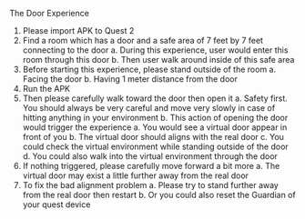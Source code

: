 The Door Experience

1. Please import APK to Quest 2
2. Find a room which has a door and a safe area of 7 feet by 7 feet connecting to the door
	a. During this experience, user would enter this room through this door 
	b. Then user walk around inside of this safe area
3. Before starting this experience, please stand outside of the room
	a. Facing the door 
	b. Having 1 meter distance from the door
3. Run the APK
4. Then please carefully walk toward the door then open it
	a. Safety first. You should always be very careful and move very slowly in case of hitting anything in your environment
	b. This action of opening the door would trigger the experience
	a. You would see a virtual door appear in front of you
	b. The virtual door should aligns with the real door
	c. You could check the virtual environment while standing outside of the door
	d. You could also walk into the virtual environment through the door
6. If nothing triggered, please carefully move forward a bit more
	a. The virtual door may exist a little further away from the real door
7. To fix the bad alignment problem
	a. Please try to stand further away from the real door then restart 
	b. Or you could also reset the Guardian of your quest device

